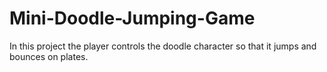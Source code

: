 # Mini-Doodle-Jumping-Game
 In this project the player controls the doodle character so that it jumps and bounces on plates.
